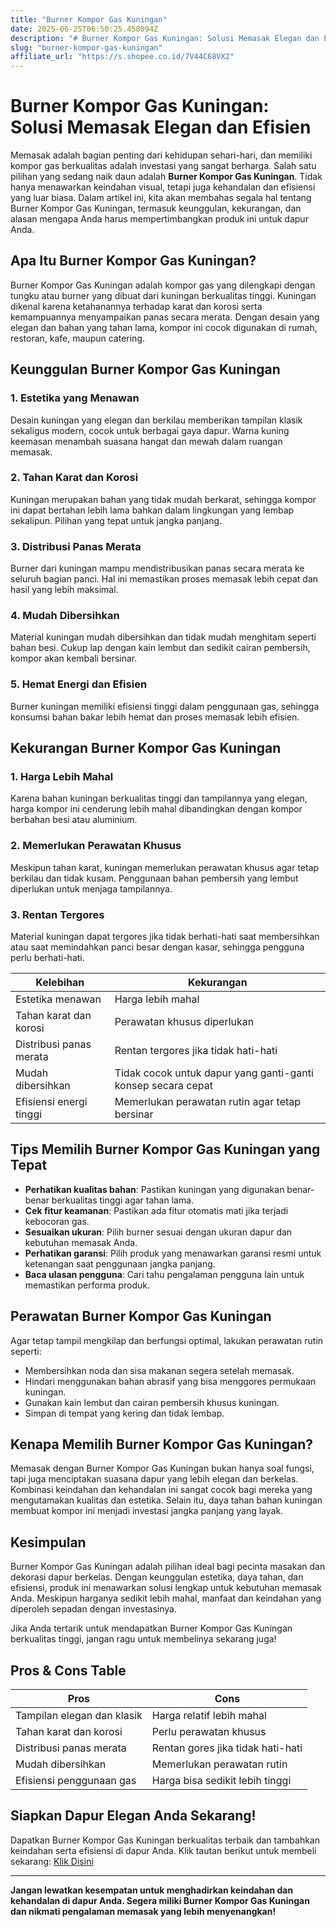 ```yaml
---
title: "Burner Kompor Gas Kuningan"
date: 2025-06-25T06:50:25.458094Z
description: "# Burner Kompor Gas Kuningan: Solusi Memasak Elegan dan Efisien..."
slug: "burner-kompor-gas-kuningan"
affiliate_url: "https://s.shopee.co.id/7V44C68VX2"
---
```

# Burner Kompor Gas Kuningan: Solusi Memasak Elegan dan Efisien

Memasak adalah bagian penting dari kehidupan sehari-hari, dan memiliki kompor gas berkualitas adalah investasi yang sangat berharga. Salah satu pilihan yang sedang naik daun adalah **Burner Kompor Gas Kuningan**. Tidak hanya menawarkan keindahan visual, tetapi juga kehandalan dan efisiensi yang luar biasa. Dalam artikel ini, kita akan membahas segala hal tentang Burner Kompor Gas Kuningan, termasuk keunggulan, kekurangan, dan alasan mengapa Anda harus mempertimbangkan produk ini untuk dapur Anda.

## Apa Itu Burner Kompor Gas Kuningan?

Burner Kompor Gas Kuningan adalah kompor gas yang dilengkapi dengan tungku atau burner yang dibuat dari kuningan berkualitas tinggi. Kuningan dikenal karena ketahanannya terhadap karat dan korosi serta kemampuannya menyampaikan panas secara merata. Dengan desain yang elegan dan bahan yang tahan lama, kompor ini cocok digunakan di rumah, restoran, kafe, maupun catering.

## Keunggulan Burner Kompor Gas Kuningan

### 1. Estetika yang Menawan

Desain kuningan yang elegan dan berkilau memberikan tampilan klasik sekaligus modern, cocok untuk berbagai gaya dapur. Warna kuning keemasan menambah suasana hangat dan mewah dalam ruangan memasak.

### 2. Tahan Karat dan Korosi

Kuningan merupakan bahan yang tidak mudah berkarat, sehingga kompor ini dapat bertahan lebih lama bahkan dalam lingkungan yang lembap sekalipun. Pilihan yang tepat untuk jangka panjang.

### 3. Distribusi Panas Merata

Burner dari kuningan mampu mendistribusikan panas secara merata ke seluruh bagian panci. Hal ini memastikan proses memasak lebih cepat dan hasil yang lebih maksimal.

### 4. Mudah Dibersihkan

Material kuningan mudah dibersihkan dan tidak mudah menghitam seperti bahan besi. Cukup lap dengan kain lembut dan sedikit cairan pembersih, kompor akan kembali bersinar.

### 5. Hemat Energi dan Efisien

Burner kuningan memiliki efisiensi tinggi dalam penggunaan gas, sehingga konsumsi bahan bakar lebih hemat dan proses memasak lebih efisien.

## Kekurangan Burner Kompor Gas Kuningan

### 1. Harga Lebih Mahal

Karena bahan kuningan berkualitas tinggi dan tampilannya yang elegan, harga kompor ini cenderung lebih mahal dibandingkan dengan kompor berbahan besi atau aluminium.

### 2. Memerlukan Perawatan Khusus

Meskipun tahan karat, kuningan memerlukan perawatan khusus agar tetap berkilau dan tidak kusam. Penggunaan bahan pembersih yang lembut diperlukan untuk menjaga tampilannya.

### 3. Rentan Tergores

Material kuningan dapat tergores jika tidak berhati-hati saat membersihkan atau saat memindahkan panci besar dengan kasar, sehingga pengguna perlu berhati-hati.

| Kelebihan | Kekurangan |
|------------|--------------|
| Estetika menawan | Harga lebih mahal |
| Tahan karat dan korosi | Perawatan khusus diperlukan |
| Distribusi panas merata | Rentan tergores jika tidak hati-hati |
| Mudah dibersihkan | Tidak cocok untuk dapur yang ganti-ganti konsep secara cepat |
| Efisiensi energi tinggi | Memerlukan perawatan rutin agar tetap bersinar |

## Tips Memilih Burner Kompor Gas Kuningan yang Tepat

- **Perhatikan kualitas bahan**: Pastikan kuningan yang digunakan benar-benar berkualitas tinggi agar tahan lama.
- **Cek fitur keamanan**: Pastikan ada fitur otomatis mati jika terjadi kebocoran gas.
- **Sesuaikan ukuran**: Pilih burner sesuai dengan ukuran dapur dan kebutuhan memasak Anda.
- **Perhatikan garansi**: Pilih produk yang menawarkan garansi resmi untuk ketenangan saat penggunaan jangka panjang.
- **Baca ulasan pengguna**: Cari tahu pengalaman pengguna lain untuk memastikan performa produk.

## Perawatan Burner Kompor Gas Kuningan

Agar tetap tampil mengkilap dan berfungsi optimal, lakukan perawatan rutin seperti:

- Membersihkan noda dan sisa makanan segera setelah memasak.
- Hindari menggunakan bahan abrasif yang bisa menggores permukaan kuningan.
- Gunakan kain lembut dan cairan pembersih khusus kuningan.
- Simpan di tempat yang kering dan tidak lembap.

## Kenapa Memilih Burner Kompor Gas Kuningan?

Memasak dengan Burner Kompor Gas Kuningan bukan hanya soal fungsi, tapi juga menciptakan suasana dapur yang lebih elegan dan berkelas. Kombinasi keindahan dan kehandalan ini sangat cocok bagi mereka yang mengutamakan kualitas dan estetika. Selain itu, daya tahan bahan kuningan membuat kompor ini menjadi investasi jangka panjang yang layak.

## Kesimpulan

Burner Kompor Gas Kuningan adalah pilihan ideal bagi pecinta masakan dan dekorasi dapur berkelas. Dengan keunggulan estetika, daya tahan, dan efisiensi, produk ini menawarkan solusi lengkap untuk kebutuhan memasak Anda. Meskipun harganya sedikit lebih mahal, manfaat dan keindahan yang diperoleh sepadan dengan investasinya.

Jika Anda tertarik untuk mendapatkan Burner Kompor Gas Kuningan berkualitas tinggi, jangan ragu untuk membelinya sekarang juga!

## Pros & Cons Table

| **Pros** | **Cons** |
|------------|--------------|
| Tampilan elegan dan klasik | Harga relatif lebih mahal |
| Tahan karat dan korosi | Perlu perawatan khusus |
| Distribusi panas merata | Rentan gores jika tidak hati-hati |
| Mudah dibersihkan | Memerlukan perawatan rutin |
| Efisiensi penggunaan gas | Harga bisa sedikit lebih tinggi |

## Siapkan Dapur Elegan Anda Sekarang!

Dapatkan Burner Kompor Gas Kuningan berkualitas terbaik dan tambahkan keindahan serta efisiensi di dapur Anda. Klik tautan berikut untuk membeli sekarang: [Klik Disini](https://s.shopee.co.id/7V44C68VX2)

---

**Jangan lewatkan kesempatan untuk menghadirkan keindahan dan kehandalan di dapur Anda. Segera miliki Burner Kompor Gas Kuningan dan nikmati pengalaman memasak yang lebih menyenangkan!**